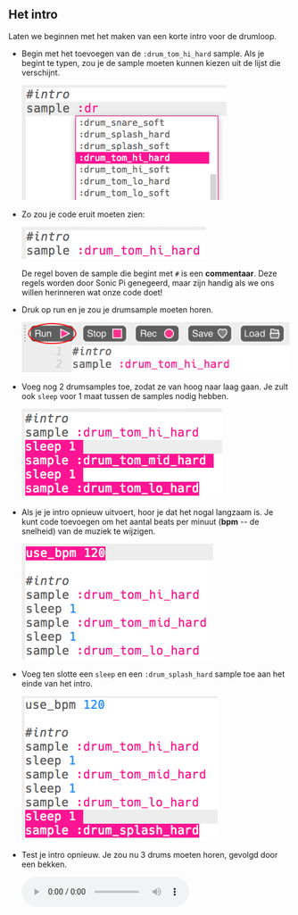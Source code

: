 ## Het intro

Laten we beginnen met het maken van een korte intro voor de drumloop.

+ Begin met het toevoegen van de `:drum_tom_hi_hard` sample. Als je begint te typen, zou je de sample moeten kunnen kiezen uit de lijst die verschijnt.
    
    ![schermafbeelding](images/drum-sample-help.png)

+ Zo zou je code eruit moeten zien:
    
    ![schermafbeelding](images/drum-intro-1.png)
    
    De regel boven de sample die begint met `#` is een **commentaar**. Deze regels worden door Sonic Pi genegeerd, maar zijn handig als we ons willen herinneren wat onze code doet!

+ Druk op run en je zou je drumsample moeten horen.
    
    ![schermafbeelding](images/drum-run.png)

+ Voeg nog 2 drumsamples toe, zodat ze van hoog naar laag gaan. Je zult ook `sleep` voor 1 maat tussen de samples nodig hebben.
    
    ![schermafbeelding](images/drum-intro-2.png)

+ Als je je intro opnieuw uitvoert, hoor je dat het nogal langzaam is. Je kunt code toevoegen om het aantal beats per minuut (**bpm** -- de snelheid) van de muziek te wijzigen.
    
    ![schermafbeelding](images/drum-bpm.png)

+ Voeg ten slotte een `sleep` en een `:drum_splash_hard` sample toe aan het einde van het intro.
    
    ![schermafbeelding](images/drum-intro-splash.png)

+ Test je intro opnieuw. Je zou nu 3 drums moeten horen, gevolgd door een bekken.
    
    <div id="audio-preview" class="pdf-hidden">
    <audio controls preload> 
      <source src="resources/drums-intro.mp3" type="audio/mpeg"> 
    Je browser ondersteunt het <code>audio</code>-element niet. 
    </audio>
    </div>